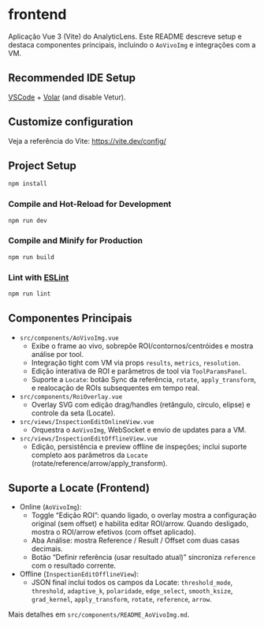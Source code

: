 # frontend

Aplicação Vue 3 (Vite) do AnalyticLens. Este README descreve setup e destaca componentes principais, incluindo o `AoVivoImg` e integrações com a VM.

## Recommended IDE Setup

[VSCode](https://code.visualstudio.com/) + [Volar](https://marketplace.visualstudio.com/items?itemName=Vue.volar) (and disable Vetur).

## Customize configuration

Veja a referência do Vite: https://vite.dev/config/

## Project Setup

```sh
npm install
```

### Compile and Hot-Reload for Development

```sh
npm run dev
```

### Compile and Minify for Production

```sh
npm run build
```

### Lint with [ESLint](https://eslint.org/)

```sh
npm run lint
```

## Componentes Principais

- `src/components/AoVivoImg.vue`
  - Exibe o frame ao vivo, sobrepõe ROI/contornos/centróides e mostra análise por tool.
  - Integração tight com VM via props `results`, `metrics`, `resolution`.
  - Edição interativa de ROI e parâmetros de tool via `ToolParamsPanel`.
  - Suporte a `Locate`: botão Sync da referência, `rotate`, `apply_transform`, e realocação de ROIs subsequentes em tempo real.
- `src/components/RoiOverlay.vue`
  - Overlay SVG com edição drag/handles (retângulo, círculo, elipse) e controle da seta (Locate).
- `src/views/InspectionEditOnlineView.vue`
  - Orquestra o `AoVivoImg`, WebSocket e envio de updates para a VM.
- `src/views/InspectionEditOfflineView.vue`
  - Edição, persistência e preview offline de inspeções; inclui suporte completo aos parâmetros da `Locate` (rotate/reference/arrow/apply_transform).

## Suporte a Locate (Frontend)

- Online (`AoVivoImg`):
  - Toggle “Edição ROI”: quando ligado, o overlay mostra a configuração original (sem offset) e habilita editar ROI/arrow. Quando desligado, mostra o ROI/arrow efetivos (com offset aplicado).
  - Aba Análise: mostra Reference / Result / Offset com duas casas decimais.
  - Botão “Definir referência (usar resultado atual)” sincroniza `reference` com o resultado corrente.
- Offline (`InspectionEditOfflineView`):
  - JSON final inclui todos os campos da Locate: `threshold_mode`, `threshold`, `adaptive_k`, `polaridade`, `edge_select`, `smooth_ksize`, `grad_kernel`, `apply_transform`, `rotate`, `reference`, `arrow`.

Mais detalhes em `src/components/README_AoVivoImg.md`.

